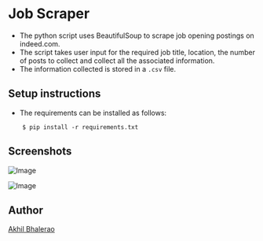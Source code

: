 # Job Scraper

- The python script uses BeautifulSoup to scrape job opening postings on indeed.com.
- The script takes user input for the required job title, location, the number of posts to collect and collect all the associated information.
- The information collected is stored in a `.csv` file.

## Setup instructions

- The requirements can be installed as follows:

```shell
    $ pip install -r requirements.txt
```

## Screenshots

![Image](https://i.imgur.com/ZJZDKSP.png)

![Image](https://i.imgur.com/jsPXeJH.png)

## Author

[Akhil Bhalerao](www.github.com/iamakkkhil)
